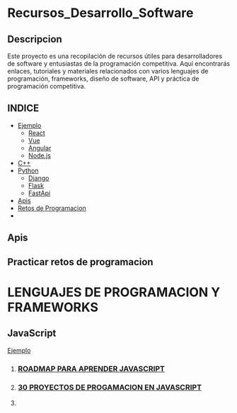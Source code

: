 # Recursos_Desarrollo_Software
## Descripcion
Este proyecto es una recopilación de recursos útiles para desarrolladores de software y entusiastas de la programación competitiva. Aquí encontrarás enlaces, tutoriales y materiales relacionados con varios lenguajes de programación, frameworks, diseño de software, API y práctica de programación competitiva.

## INDICE
<a name="ejemplo"></a>
  * [Ejemplo](#ejemplo)
    - [React]()
    - [Vue]()
    - [Angular]()
    - [Node.js]()
  * [C++]()
  * [Python]()
    - [Django]()
    - [Flask]()
    - [FastApi]()
  * [Apis]()
  * [Retos de Programacion]()
  * 
## Apis

## Practicar retos de programacion


# LENGUAJES DE PROGRAMACION Y FRAMEWORKS
## JavaScript
[Ejemplo](#ejemplo)
1. ### [ROADMAP PARA APRENDER JAVASCRIPT](https://roadmap.sh/javascript)
2. ### [30 PROYECTOS DE PROGAMACION EN JAVASCRIPT](https://github.com/Asabeneh/30-Days-Of-JavaScript)
3. 



